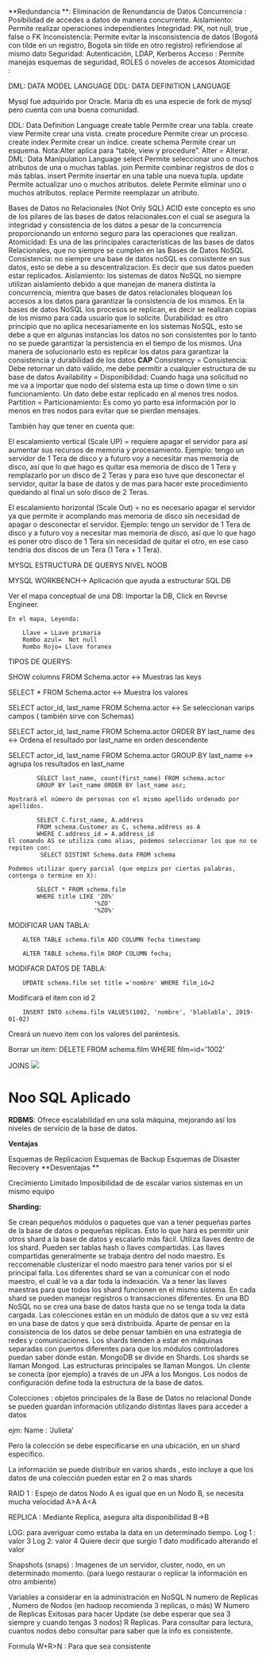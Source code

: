 **Redundancia **: Eliminación de Renundancia de Datos
Concurrencia : Posibilidad de accedes a datos de manera concurrente.
Aislamiento: Permite realizar operaciones independientes
Integridad: PK, not null, true , false o FK
Inconsistencia: Permite evitar la insconsistencia de datos (Bogotá con tilde en un registro, Bogota sin tilde en otro registro) refiriendose al mismo dato
Seguridad: Autenticación, LDAP, Kerberos
Acceso : Permite manejas esquemas de seguridad, ROLES ó noveles de accesos
Atomicidad :

DML: DATA MODEL LANGUAGE
DDL: DATA DEFINITION LANGUAGE

Mysql fue adquirido por Oracle. Maria db es una especie de fork de mysql pero cuenta con una buena comunidad.



DDL: Data Definition Language
create table Permite crear una tabla.
create view Permite crear una vista.
create procedure Permite crear un proceso.
create index Permite crear un índice.
create schema Permite crear un esquema.
Nota:Alter aplica para “table, view y procedure”. Alter = Alterar.
DML: Data Manipulation Language
select Permite seleccionar uno o muchos atributos de una o muchas tablas.
join Permite combinar registros de dos o más tablas.
insert Permite insertar en una table una nueva tupla.
update Permite actualizar uno o muchos atributos.
delete Permite eliminar uno o muchos atributos.
replace Permite reemplazar un atributo.

Bases de Datos no Relacionales (Not Only SQL)
ACID este concepto es uno de los pilares de las bases de datos relacionales.con el cual se asegura la integridad y consistencia de los datos a pesar de la concurrencia proporcionando un entorno seguro para las operaciones que realizan.
Atomicidad: Es una de las principales características de las bases de datos Relacionales, que no siempre se cumplen en las Bases de Datos NoSQL
Consistencia: no siempre una base de datos noSQL es consistente en sus datos, esto se debe a su descentralizacion. Es decir que sus datos pueden estar replicados.
Aislamiento: los sistemas de datos NoSQL no siempre utilizan aislamiento debido a que manejan de manera distinta la concurrencia, mientra que bases de datos relacionales bloquean los accesos a los datos para garantizar la consistencia de los mismos. En la bases de datos NoSQL los procesos se replican, es decir se realizan copias de los mismo para cada usuario que lo solicite.
Durabilidad: es otro principio que no aplica necesariamente en los sistemas NoSQL, esto se debe a que en algunas instancias los datos no son consistentes por lo tanto no se puede garantizar la persistencia en el tiempo de los mismos. Una manera de solucionarlo esto es replicar los datos para garantizar la consistencia y durabilidad de los datos
**CAP**
Consistency = Consistencia: Debe retornar un dato válido, me debe permitir a cualquier estructura de su base de datos
Availability = Disponibilidad: Cuando haga una solicitud no me va a importar que nodo del sistema esta up time o down time o sin funcionamiento. Un dato debe estar replicado en al menos tres nodos.
Partition = Particionamiento: Es como yo parto esa información por lo menos en tres nodos para evitar que se pierdan mensajes.

También hay que tener en cuenta que:

El escalamiento vertical (Scale UP) = requiere apagar el servidor para así aumentar sus recursos de memoria y procesamiento. Ejemplo: tengo un servidor de 1 Tera de disco y a futuro voy a necesitar mas memoria de disco, así que lo que hago es quitar esa memoria de disco de 1 Tera y remplazarlo por un disco de 2 Teras y para eso tuve que desconectar el servidor, quitar la base de datos y de mas para hacer este procedimiento quedando al final un solo disco de 2 Teras.

El escalamiento horizontal (Scale Out) = no es necesario apagar el servidor ya que permite ir acomplando mas memoria de disco sin necesidad de apagar o desconectar el servidor. Ejemplo: tengo un servidor de 1 Tera de disco y a futuro voy a necesitar mas memoria de disco, así que lo que hago es poner otro disco de 1 Tera sin necesidad de quitar el otro, en ese caso tendría dos discos de un Tera (1 Tera + 1 Tera).

MYSQL ESTRUCTURA DE QUERYS NIVEL NOOB

MYSQL WORKBENCH-> Aplicación que ayuda a estructurar SQL DB

Ver el mapa conceptual de una DB:
    Importar la DB, Click en Revrse Engineer. 

    En el mapa, Leyenda:

        Llave = LLave primaria
        Rombo azul=  Not null
        Rombo Rojo= Llave foranea

TIPOS DE QUERYS:

SHOW columns FROM Schema.actor <-> Muestras las keys

SELECT * FROM Schema.actor <-> Muestra los valores

SELECT actor_id, last_name FROM Schema.actor <-> Se seleccionan varips campos ( también sirve con Schemas)

SELECT actor_id, last_name FROM Schema.actor ORDER BY last_name des <-> Ordena el resultado por last_name en orden descendente

SELECT actor_id, last_name FROM Schema.actor GROUP BY last_name <-> agrupa los resultados en last_name

            SELECT last_name, count(first_name) FROM schema.actor
            GROUP BY last_name ORDER BY last_name asc;
    
    Mostrará el número de personas con el mismo apellido ordenado por apellidos.

            SELECT C.first_name, A.address
            FROM schema.Customer as C, schema.address as A
            WHERE C.address_id = A.address_id
    El comando AS se utiliza como alias, podemos seleccionar los que no se repiten con:
             SELECT DISTINT Schema.data FROM schema
    
    Podemos utilizar query parcial (que empiza por ciertas palabras, contenga o termine en X):
            
            SELECT * FROM schema.film
            WHERE title LIKE 'ZO%'
                            '%ZO'
                            '%ZO%'

 MODIFICAR UAN TABLA:

        ALTER TABLE schema.film ADD COLUMN fecha timestamp

        ALTER TABLE schema.film DROP COLUMN fecha;

MODIFACR DATOS DE TABLA:

        UPDATE schema.film set title ='nombre' WHERE film_id=2

Modificará el item con id 2

        INSERT INTO schema.film VALUES(1002, 'nombre', 'blablabla', 2019-01-02)
Creará un nuevo item con los valores del paréntesis.

Borrar un item:
        DELETE FROM schema.film WHERE film=id='1002'


JOINS 
<img src="https://static.platzi.com/media/user_upload/10-%20SQL%20Joins-5b08f55f-29fc-4307-8ea4-5195f07af1b0.jpg">


<h1> Noo SQL Aplicado</h1>


**RDBMS**: Ofrece escalabilidad en una sola máquina, mejorando así los niveles de servicio de la base de datos.

**Ventajas**

Esquemas de Replicacion
Esquemas de Backup
Esquemas de Disaster Recovery
**Desventajas **

Crecimiento Limitado
Imposibilidad de de escalar varios sistemas en un mismo equipo


**Sharding:**

Se crean pequeños módulos o paquetes que van a tener pequeñas partes de la base de datos o pequeñas réplicas.
Esto lo que hará es permitir unir otros shard a la base de datos y escalarlo más fácil.
Utiliza llaves dentro de los shard. Pueden ser tablas hash o llaves compartidas.
Las llaves compartidas generalmente se trabaja dentro del nodo maestro. Es reccomenable clusterizar el nodo maestro para tener varios por si el principal falla.
Los diferentes shard se van a comunicar con el nodo maestro, el cuál le va a dar toda la indexación. Va a tener las llaves maestras para que todos los shard funcionen en el mismo sistema.
En cada shard se pueden manejar registros o transacciones diferentes.
En una BD NoSQL no se crea una base de datos hasta que no se tenga toda la data cargada. Las colecciones están en un módulo de datos que a su vez está en una base de datos y que será distribuida.
Aparte de pensar en la consistencia de los datos se debe pensar también en una estrategia de redes y comunicaciones.
Los shards tienden a estar en máquinas separadas con puertos diferentes para que los módulos controladores puedan saber dónde están.
MongoDB se divide en Shards. Los shards se llaman Mongod. Las estructuras principales se llaman Mongos. Un cliente se conecta (por ejemplo) a través de un JPA a los Mongos. Los nodos de configuración define toda la estructura de la base de datos.

Colecciones : objetos principales de la Base de Datos no relacional
Donde se pueden guardan información utilizando distintas llaves para acceder a datos

ejm:
Name : ‘Julieta’

Pero la colección se debe especificarse en una ubicación, en un shard especifico.

La información se puede distribuir en varios shards , esto incluye a que los datos de una colección pueden estar en 2 o mas shards

RAID 1 : Espejo de datos Nodo A es igual que en un Nodo B, se necesita mucha velocidad
A>A
A<A

REPLICA : Mediante Replica, asegura alta disponibilidad
B->B

LOG: para averiguar como estaba la data en un determinado tiempo.
Log 1 : valor 3
Log 2: valor 4
Quiere decir que surgio 1 dato modificado alterando el valor

Snapshots (snaps) : Imagenes de un servidor, cluster, nodo, en un determinado momento. (para luego restaurar o replicar la información en otro ambiente)

Variables a considerar en la administración en NoSQL
N numero de Replicas , Numero de Nodos (en hadoop recomienda 3 replicas, o más)
W Numero de Replicas Exitosas para hacer Update (se debe esperar que sea 3 siempre y cuando tengas 3 nodos)
R Replicas. Para consultar para lectura, cuantos nodos debo consultar para saber que la info es consistente.

Formula
W+R>N : Para que sea consistente